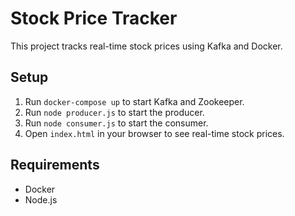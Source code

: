 # Stock Price Tracker
This project tracks real-time stock prices using Kafka and Docker.

## Setup
1. Run `docker-compose up` to start Kafka and Zookeeper.
2. Run `node producer.js` to start the producer.
3. Run `node consumer.js` to start the consumer.
4. Open `index.html` in your browser to see real-time stock prices.

## Requirements
- Docker
- Node.js
